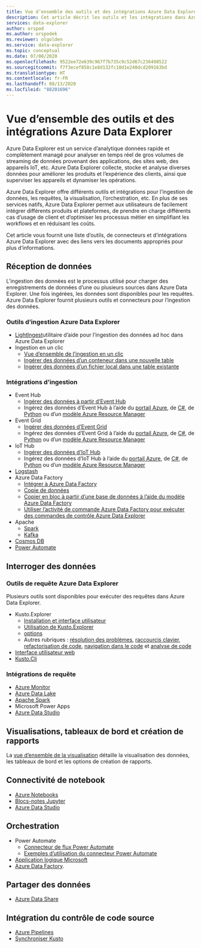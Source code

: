 ```yaml
---
title: Vue d’ensemble des outils et des intégrations Azure Data Explorer - Azure Data Explorer
description: Cet article décrit les outils et les intégrations dans Azure Data Explorer.
services: data-explorer
author: orspod
ms.author: orspodek
ms.reviewer: olgolden
ms.service: data-explorer
ms.topic: conceptual
ms.date: 07/08/2020
ms.openlocfilehash: 9522ee72e639c967f7b735c9c52d67c236498522
ms.sourcegitcommit: f7f3ecef858c1e8d132fc10d1e240dcd209163bd
ms.translationtype: HT
ms.contentlocale: fr-FR
ms.lasthandoff: 08/13/2020
ms.locfileid: "88201696"
---
```

# <a name="azure-data-explorer-tools-and-integrations-overview"></a>Vue d’ensemble des outils et des intégrations Azure Data Explorer

Azure Data Explorer est un service d’analytique données rapide et complètement managé pour analyser en temps réel de gros volumes de streaming de données provenant des applications, des sites web, des appareils IoT, etc. Azure Data Explorer collecte, stocke et analyse diverses données pour améliorer les produits et l’expérience des clients, ainsi que superviser les appareils et dynamiser les opérations. 

Azure Data Explorer offre différents outils et intégrations pour l’ingestion de données, les requêtes, la visualisation, l’orchestration, etc. En plus de ses services natifs, Azure Data Explorer permet aux utilisateurs de facilement intégrer différents produits et plateformes, de prendre en charge différents cas d’usage de client et d’optimiser les processus métier en simplifiant les workflows et en réduisant les coûts. 

Cet article vous fournit une liste d’outils, de connecteurs et d’intégrations Azure Data Explorer avec des liens vers les documents appropriés pour plus d’informations.

## <a name="ingest-data"></a>Réception de données 

L’ingestion des données est le processus utilisé pour charger des enregistrements de données d’une ou plusieurs sources dans Azure Data Explorer. Une fois ingérées, les données sont disponibles pour les requêtes. Azure Data Explorer fournit plusieurs outils et connecteurs pour l’ingestion des données. 

### <a name="azure-data-explorer-ingestion-tools"></a>Outils d’ingestion Azure Data Explorer

* [LightIngest](lightingest.md)utilitaire d’aide pour l’ingestion des données ad hoc dans Azure Data Explorer
* Ingestion en un clic
    * [Vue d’ensemble de l’ingestion en un clic](ingest-data-one-click.md) 
    * [Ingérer des données d’un conteneur dans une nouvelle table](one-click-ingestion-new-table.md)
    * [Ingérer des données d’un fichier local dans une table existante](one-click-ingestion-existing-table.md)

### <a name="ingestion-integrations"></a>Intégrations d’ingestion

* Event Hub
    * [Ingérer des données à partir d’Event Hub](ingest-data-event-hub-overview.md)
    * Ingérez des données d’Event Hub à l’aide du [portail Azure](ingest-data-event-hub.md), de [C#](data-connection-event-hub-csharp.md), de [Python](data-connection-event-hub-python.md) ou d’un [modèle Azure Resource Manager](data-connection-event-hub-resource-manager.md)
* Event Grid
    * [Ingérer des données d’Event Grid](ingest-data-event-grid-overview.md)
    * Ingérez des données d’Event Grid à l’aide du [portail Azure](ingest-data-event-grid.md), de [C#](data-connection-event-grid-csharp.md), de [Python](data-connection-event-grid-python.md) ou d’un [modèle Azure Resource Manager](data-connection-event-grid-resource-manager.md)
* IoT Hub
    * [Ingérer des données d’IoT Hub](ingest-data-iot-hub-overview.md)
    * Ingérez des données d’IoT Hub à l’aide du [portail Azure](ingest-data-iot-hub.md), de [C#](data-connection-iot-hub-csharp.md), de [Python](data-connection-iot-hub-python.md) ou d’un [modèle Azure Resource Manager](data-connection-iot-hub-resource-manager.md)
* [Logstash](ingest-data-logstash.md)
* Azure Data Factory
    * [Intégrer à Azure Data Factory](data-factory-integration.md)
    * [Copie de données](data-factory-load-data.md)
    * [Copier en bloc à partir d’une base de données à l’aide du modèle Azure Data Factory](data-factory-template.md)
    * [Utiliser l’activité de commande Azure Data Factory pour exécuter des commandes de contrôle Azure Data Explorer](data-factory-command-activity.md)
* Apache 
    * [Spark](spark-connector.md)
    * [Kafka](ingest-data-kafka.md)
* [Cosmos DB](https://github.com/Azure/azure-kusto-labs/tree/master/cosmosdb-adx-integration)
* [Power Automate](flow.md)

## <a name="query-data"></a>Interroger des données

### <a name="azure-data-explorer-query-tools"></a>Outils de requête Azure Data Explorer

Plusieurs outils sont disponibles pour exécuter des requêtes dans Azure Data Explorer.

* Kusto.Explorer
    * [Installation et interface utilisateur](kusto/tools/kusto-explorer.md)
    * [Utilisation de Kusto.Explorer](kusto/tools/kusto-explorer-using.md)
    * [options](kusto/tools/kusto-explorer-options.md)
    * Autres rubriques : [résolution des problèmes](kusto/tools/kusto-explorer-troubleshooting.md), [raccourcis clavier](kusto/tools/kusto-explorer-shortcuts.md), [refactorisation de code](kusto/tools/kusto-explorer-refactor.md), [navigation dans le code](kusto/tools/kusto-explorer-codenav.md) et [analyse de code](kusto/tools/kusto-explorer-code-analyzer.md)
* [Interface utilisateur web](web-query-data.md)
* [Kusto.Cli](kusto/tools/kusto-cli.md)

### <a name="query-integrations"></a>Intégrations de requête

* [Azure Monitor](query-monitor-data.md)
* [Azure Data Lake](data-lake-query-data.md)
* [Apache Spark](spark-connector.md)
* Microsoft Power Apps
* [Azure Data Studio](https://docs.microsoft.com/sql/azure-data-studio/notebooks-kqlmagic)

## <a name="visualizations-dashboards-and-reporting"></a>Visualisations, tableaux de bord et création de rapports

La [vue d’ensemble de la visualisation](viz-overview.md) détaille la visualisation des données, les tableaux de bord et les options de création de rapports. 

## <a name="notebook-connectivity"></a>Connectivité de notebook

* [Azure Notebooks](azure-notebooks.md)
* [Blocs-notes Jupyter](kqlmagic.md)
* [Azure Data Studio](https://docs.microsoft.com/sql/azure-data-studio/notebooks-kqlmagic)

## <a name="orchestration"></a>Orchestration

* Power Automate
    * [Connecteur de flux Power Automate](flow.md)
    * [Exemples d’utilisation du connecteur Power Automate](flow-usage.md)
* [Application logique Microsoft](kusto/tools/logicapps.md) 
* [Azure Data Factory](data-factory-integration.md).

## <a name="share-data"></a>Partager des données

* [Azure Data Share](data-share.md)

## <a name="source-control-integration"></a>Intégration du contrôle de code source

* [Azure Pipelines](devops.md) 
* [Synchroniser Kusto](kusto/tools/synckusto.md) 

<!--Open Source Tools-->
